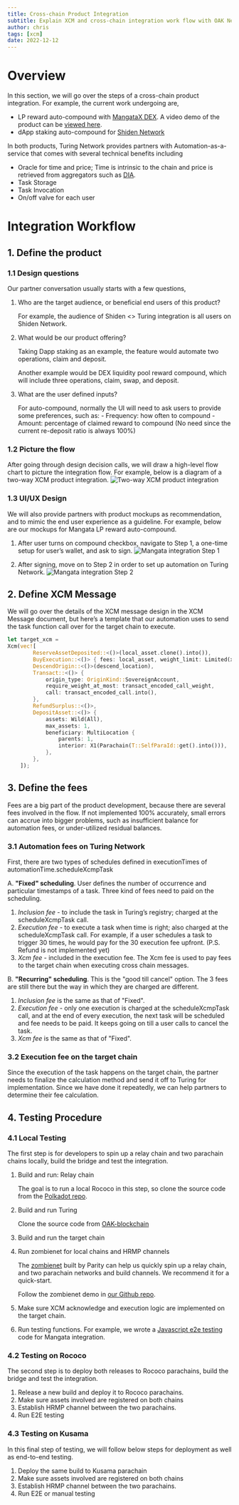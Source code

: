 ```yaml
---
title: Cross-chain Product Integration
subtitle: Explain XCM and cross-chain integration work flow with OAK Network
author: chris
tags: [xcm]
date: 2022-12-12
---
```


# Overview
In this section, we will go over the steps of a cross-chain product integration. For example, the current work undergoing are,
- LP reward auto-compound with [MangataX DEX](https://app.mangata.finance/). A video demo of the product can be [viewed here](https://drive.google.com/file/d/1Tv8JEEcJszqdE8KcgtXav6lOkq-xlrA0/view?usp=share_link).
- dApp staking auto-compound for [Shiden Network](https://portal.astar.network/#/astar/dapp-staking/discover)

In both products, Turing Network provides partners with Automation-as-a-service that comes with several technical benefits including
- Oracle for time and price; Time is intrinsic to the chain and price is retrieved from aggregators such as [DIA](https://app.diadata.org/).
- Task Storage
- Task Invocation
- On/off valve for each user


# Integration Workflow
## 1. Define the product
### 1.1 Design questions
Our partner conversation usually starts with a few questions,
1. Who are the target audience, or beneficial end users of this product?
    
    For example, the audience of Shiden <> Turing integration is all users on Shiden Network.
2. What would be our product offering?
    
    Taking Dapp staking as an example, the feature would automate two operations, claim and deposit.

    Another example would be DEX liquidity pool reward compound, which will include three operations, claim, swap, and deposit.
3. What are the user defined inputs?

    For auto-compound, normally the UI will need to ask users to provide some preferences, such as:
        - Frequency: how often to compound
        - Amount: percentage of claimed reward to compound (No need since the current re-deposit ratio is always 100%)

### 1.2 Picture the flow
After going through design decision calls, we will draw a high-level flow chart to picture the integration flow. For example, below is a diagram of a two-way XCM product integration.
![Two-way XCM product integration](../../../assets/img/integration-overview/two-way-xcm.png)


### 1.3 UI/UX Design
We will also provide partners with product mockups as recommendation, and to mimic the end user experience as a guideline. For example, below are our mockups for Mangata LP reward auto-compound.

1. After user turns on compound checkbox, navigate to Step 1, a one-time setup for user’s wallet, and ask to sign.
![Mangata integration Step 1](../../../assets/img/integration-overview/mangata-step-1.jpg)

1. After signing, move on to Step 2 in order to set up automation on Turing Network.
![Mangata integration Step 2](../../../assets/img/integration-overview/mangata-step-2.jpg)

## 2. Define XCM Message
We will go over the details of the XCM message design in the XCM Message document, but here’s a template that our automation uses to send the task function call over for the target chain to execute.
```rust
let target_xcm =
Xcm(vec![
        ReserveAssetDeposited::<()>(local_asset.clone().into()),
        BuyExecution::<()> { fees: local_asset, weight_limit: Limited(xcm_weight) },
        DescendOrigin::<()>(descend_location),
        Transact::<()> {
            origin_type: OriginKind::SovereignAccount,
            require_weight_at_most: transact_encoded_call_weight,
            call: transact_encoded_call.into(),
        },
        RefundSurplus::<()>,
        DepositAsset::<()> {
            assets: Wild(All),
            max_assets: 1,
            beneficiary: MultiLocation {
                parents: 1,
                interior: X1(Parachain(T::SelfParaId::get().into())),
            },
        },
    ]);
```

## 3. Define the fees
Fees are a big part of the product development, because there are several fees involved in the flow. If not implemented 100% accurately, small errors can accrue into bigger problems, such as insufficient balance for automation fees, or under-utilized residual balances.

### 3.1 Automation fees on Turing Network
First, there are two types of schedules defined in executionTimes of automationTime.scheduleXcmpTask

A. **"Fixed" scheduling**. User defines the number of occurrence and particular timestamps of a task.
Three kind of fees need to paid on the scheduling.
1. *Inclusion fee* - to include the task in Turing’s registry; charged at the scheduleXcmpTask call. 
2. *Execution fee* - to execute a task when time is right; also charged at the scheduleXcmpTask call. For example, if a user schedules a task to trigger 30 times, he would pay for the 30 execution fee upfront. (P.S. Refund is not implemented yet)
3. *Xcm fee* - included in the execution fee. The Xcm fee is used to pay fees to the target chain when executing cross chain messages.

B. **"Recurring" scheduling**. This is the "good till cancel" option. The 3 fees are still there but the way in which they are charged are different.
1. *Inclusion fee* is the same as that of "Fixed".
2. *Execution fee* - only one execution is charged at the scheduleXcmpTask call, and at the end of every execution, the next task will be scheduled and fee needs to be paid. It keeps going on till a user calls to cancel the task.
3. *Xcm fee* is the same as that of "Fixed".
### 3.2 Execution fee on the target chain
Since the execution of the task happens on the target chain, the partner needs to finalize the calculation method and send it off to Turing for implementation. Since we have done it repeatedly, we can help partners to determine their fee calculation.

## 4. Testing Procedure
### 4.1 Local Testing
The first step is for developers to spin up a relay chain and two parachain chains locally, build the bridge and test the integration.
1. Build and run: Relay chain

    The goal is to run a local Rococo in this step, so clone the source code from the [Polkadot repo]( https://github.com/paritytech/polkadot).

1. Build and run Turing

    Clone the source code from [OAK-blockchain](https://github.com/OAK-Foundation/OAK-blockchain)

1. Build and run the target chain
1. Run zombienet for local chains and HRMP channels
    
    The [zombienet](https://github.com/paritytech/zombienet) built by Parity can help us quickly spin up a relay chain, and two parachain networks and build channels. We recommend it for a quick-start.
    
    Follow the zombienet demo in [our Github repo](https://github.com/OAK-Foundation/OAK-blockchain/blob/master/README.md#quickstart-run-local-network-with-zombienet).
2. Make sure XCM acknowledge and execution logic are implemented on the target chain.
3. Run testing functions. For example, we wrote a [Javascript e2e testing](https://github.com/OAK-Foundation/xcm-demo) code for Mangata integration.


### 4.2 Testing on Rococo
The second step is to deploy both releases to Rococo parachains, build the bridge and test the integration.
1. Release a new build and deploy it to Rococo parachains.
2. Make sure assets involved are registered on both chains
3. Establish HRMP channel between the two parachains.
4. Run E2E testing

### 4.3 Testing on Kusama
In this final step of testing, we will follow below steps for deployment as well as end-to-end testing.
1. Deploy the same build to Kusama parachain
2. Make sure assets involved are registered on both chains
3. Establish HRMP channel between the two parachains.
4. Run E2E or manual testing